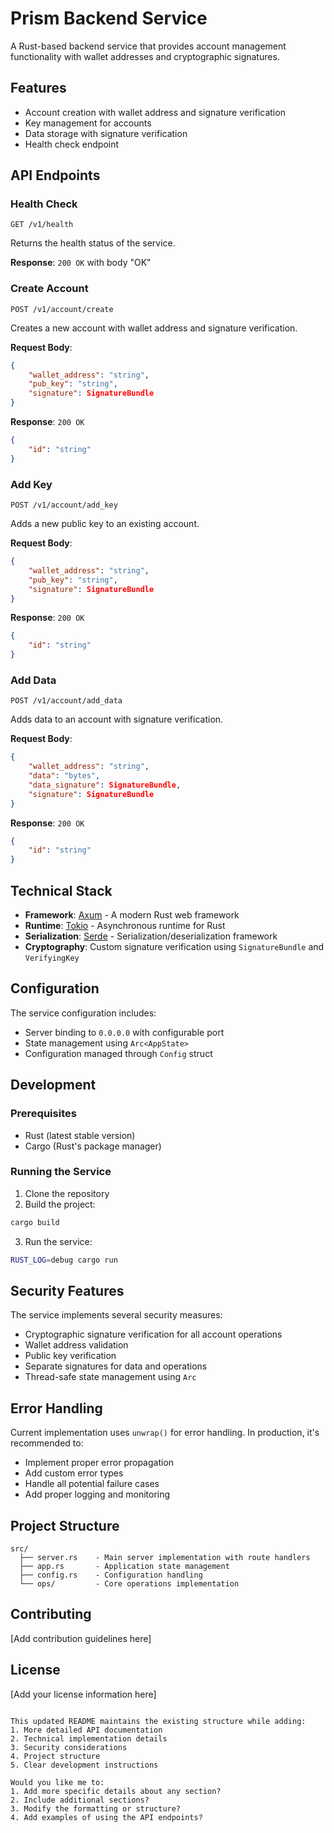 # Prism Backend Service

A Rust-based backend service that provides account management functionality with wallet addresses and cryptographic signatures.

## Features

- Account creation with wallet address and signature verification
- Key management for accounts
- Data storage with signature verification
- Health check endpoint

## API Endpoints

### Health Check
```http
GET /v1/health
```
Returns the health status of the service.

**Response**: `200 OK` with body "OK"

### Create Account
```http
POST /v1/account/create
```
Creates a new account with wallet address and signature verification.

**Request Body**:
```json
{
    "wallet_address": "string",
    "pub_key": "string",
    "signature": SignatureBundle
}
```

**Response**: `200 OK`
```json
{
    "id": "string"
}
```

### Add Key
```http
POST /v1/account/add_key
```
Adds a new public key to an existing account.

**Request Body**:
```json
{
    "wallet_address": "string",
    "pub_key": "string",
    "signature": SignatureBundle
}
```

**Response**: `200 OK`
```json
{
    "id": "string"
}
```

### Add Data
```http
POST /v1/account/add_data
```
Adds data to an account with signature verification.

**Request Body**:
```json
{
    "wallet_address": "string",
    "data": "bytes",
    "data_signature": SignatureBundle,
    "signature": SignatureBundle
}
```

**Response**: `200 OK`
```json
{
    "id": "string"
}
```

## Technical Stack

- **Framework**: [Axum](https://github.com/tokio-rs/axum) - A modern Rust web framework
- **Runtime**: [Tokio](https://tokio.rs/) - Asynchronous runtime for Rust
- **Serialization**: [Serde](https://serde.rs/) - Serialization/deserialization framework
- **Cryptography**: Custom signature verification using `SignatureBundle` and `VerifyingKey`

## Configuration

The service configuration includes:
- Server binding to `0.0.0.0` with configurable port
- State management using `Arc<AppState>`
- Configuration managed through `Config` struct

## Development

### Prerequisites

- Rust (latest stable version)
- Cargo (Rust's package manager)

### Running the Service

1. Clone the repository
2. Build the project:
```bash
cargo build
```
3. Run the service:
```bash
RUST_LOG=debug cargo run
```

## Security Features

The service implements several security measures:
- Cryptographic signature verification for all account operations
- Wallet address validation
- Public key verification
- Separate signatures for data and operations
- Thread-safe state management using `Arc`

## Error Handling

Current implementation uses `unwrap()` for error handling. In production, it's recommended to:
- Implement proper error propagation
- Add custom error types
- Handle all potential failure cases
- Add proper logging and monitoring

## Project Structure

```
src/
  ├── server.rs    - Main server implementation with route handlers
  ├── app.rs       - Application state management
  ├── config.rs    - Configuration handling
  └── ops/         - Core operations implementation
```

## Contributing

[Add contribution guidelines here]

## License

[Add your license information here]
```

This updated README maintains the existing structure while adding:
1. More detailed API documentation
2. Technical implementation details
3. Security considerations
4. Project structure
5. Clear development instructions

Would you like me to:
1. Add more specific details about any section?
2. Include additional sections?
3. Modify the formatting or structure?
4. Add examples of using the API endpoints?